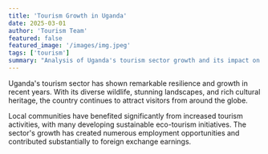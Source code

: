 ```yaml
---
title: 'Tourism Growth in Uganda'
date: 2025-03-01
author: 'Tourism Team'
featured: false
featured_image: '/images/img.jpeg'
tags: ['tourism']
summary: "Analysis of Uganda's tourism sector growth and its impact on local communities and the economy."
---
```


Uganda's tourism sector has shown remarkable resilience and growth in recent years. With its diverse wildlife, stunning landscapes, and rich cultural heritage, the country continues to attract visitors from around the globe.

Local communities have benefited significantly from increased tourism activities, with many developing sustainable eco-tourism initiatives. The sector's growth has created numerous employment opportunities and contributed substantially to foreign exchange earnings.
